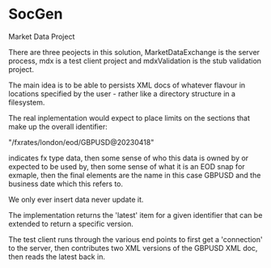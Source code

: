 # SocGen
Market Data Project

There are three peojects in this solution, MarketDataExchange is the server process, mdx is a test client project and mdxValidation is the stub validation project.

The main idea is to be able to persists XML docs of whatever flavour in locations specified by the user - rather like a directory structure in a filesystem.

The real inplementation would expect to place limits on the sections that make up the overall identifier:

"/fxrates/london/eod/GBPUSD@20230418"

indicates fx type data, then some sense of who this data is owned by or expected to be used by, then some sense of what it is an EOD snap for exmaple, then the final elements are the name in this case GBPUSD and the business date which this refers to.

We only ever insert data never update it. 

The implementation returns the 'latest' item for a given identifier that can be extended to return a specific version.

The test client runs through the various end points to first get a 'connection' to the server, then contributes two XML versions of the GBPUSD XML doc, then reads the latest back in.



